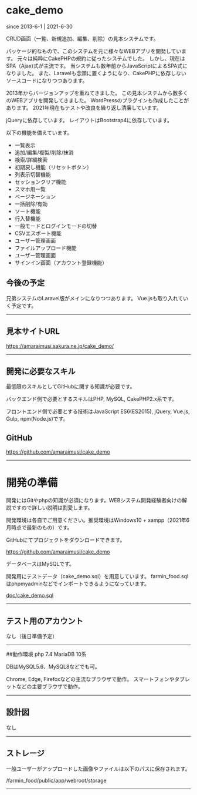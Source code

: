 # cake_demo
since 2013-6-1 | 2021-6-30

CRUD画面（一覧、新規追加、編集、削除）の見本システムです。

パッケージ的なもので、このシステムを元に様々なWEBアプリを開発しています。
元々は純粋にCakePHPの規約に従ったシステムでした。
しかし、現在はSPA（Ajax)式が主流です。
当システムも数年前からJavaScriptによるSPA式になりました。
また、Laravelも念頭に置くようになり、CakePHPに依存しないソースコードになりつつあります。


2013年からバージョンアップを重ねてきました。
この見本システムから数多くのWEBアプリを開発してきました。
WordPressのプラグインも作成したことがあります。
2021年現在もテストや改良を繰り返し清廉しています。


jQueryに依存しています。
レイアウトはBootstrap4に依存しています。


以下の機能を備えています。
* 一覧表示
* 追加/編集/複製/削除/抹消
* 検索/詳細検索
* 初期戻し機能（リセットボタン）
* 列表示切替機能
* セッションクリア機能
* スマホ用一覧
* ページネーション
* 一括削除/有効
* ソート機能
* 行入替機能
* 一般モードとログインモードの切替
* CSVエスポート機能
* ユーザー管理画面
* ファイルアップロード機能
* ユーザー管理画面
* サインイン画面（アカウント登録機能）


## 今後の予定
兄弟システムのLaravel版がメインになりつつあります。
Vue.jsも取り入れていく予定です。



------

## 見本サイトURL

<https://amaraimusi.sakura.ne.jp/cake_demo/>


------

## 開発に必要なスキル

最低限のスキルとしてGitHubに関する知識が必要です。

バックエンド側で必要とするスキルはPHP, MySQL, CakePHP2.x系です。

フロントエンド側で必要とする技術はJavaScript ES6(ES2015), jQuery, Vue.js, Gulp, npm(Node.js)です。

## GitHub
<https://github.com/amaraimusi/cake_demo>

------

# 開発の準備
開発にはGitやphpの知識が必須になります。WEBシステム開発経験者向けの解説ですので詳しい説明は割愛します。

開発環境は各自でご用意ください。推奨環境はWindows10 + xampp（2021年6月時点で最新のもの）です。

GitHubにてプロジェクトをダウンロードできます。

<https://github.com/amaraimusi/cake_demo>

データベースはMySQLです。

開発用にテストデータ（cake_demo.sql）を用意しています。
farmin_food.sqlはphpmyadminなどでインポートできるようになっています。

[doc/cake_demo.sql](doc/cake_demo.sql)

------

## テスト用のアカウント

なし（後日準備予定）

------


##動作環境
php 7.4 MariaDB 10系

DBはMySQL5.6、MySQL8などでも可。

Chrome, Edge, Firefoxなどの主流なブラウザで動作。
スマートフォンやタブレットなどの主要ブラウザで動作。


------

## 設計図

なし


------

## ストレージ

一般ユーザーがアップロードした画像やファイルは以下のパスに保存されます。

/farmin_food/public/app/webroot/storage

------

